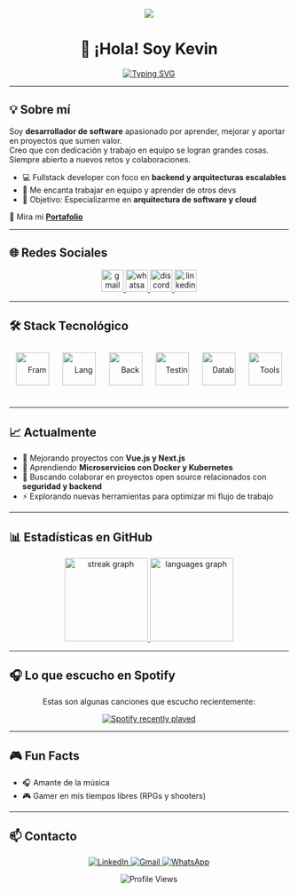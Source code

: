 <p align="center">
  <img src="https://capsule-render.vercel.app/api?type=waving&color=gradient&height=150&section=header&text=Kevin%20Villegas&fontSize=40&fontColor=fff" /> 
</p>
 
<h1 align="center">👋 ¡Hola! Soy Kevin</h1>  

<p align="center">
  <a href="https://git.io/typing-svg">
    <img src="https://readme-typing-svg.herokuapp.com?font=Fira+Code&size=22&duration=4000&pause=1000&color=36BCF7&center=true&vCenter=true&width=500&lines=Fullstack+Developer;Ingeniero+Sistemas;Siempre+aprendiendo+y+mejorando" alt="Typing SVG" />
  </a>
</p>

---

## 💡 Sobre mí
Soy **desarrollador de software** apasionado por aprender, mejorar y aportar en proyectos que sumen valor.  
Creo que con dedicación y trabajo en equipo se logran grandes cosas.  
Siempre abierto a nuevos retos y colaboraciones.

- 💻 Fullstack developer con foco en **backend y arquitecturas escalables**  
- 🤝 Me encanta trabajar en equipo y aprender de otros devs  
- 🎯 Objetivo: Especializarme en **arquitectura de software y cloud**

🔗 Mira mi [**Portafolio**](https://portafolio-kappa-ten-13.vercel.app/)

---

## 🌐 Redes Sociales

<div align="center">   
  <a href="mailto:kevinvilleperez@gmail.com" target="_blank">
    <img src="https://img.shields.io/static/v1?message=Gmail&logo=gmail&color=D14836&style=for-the-badge" height="40" alt="gmail logo" />
  </a>
  <a href="https://wa.me/573173552802" target="_blank">
    <img src="https://img.shields.io/static/v1?message=Whatsapp&logo=whatsapp&color=25D366&style=for-the-badge" height="40" alt="whatsapp logo" />
  </a>
  <a href="https://discord.com/users/385181387491246080" target="_blank">
    <img src="https://img.shields.io/static/v1?message=Discord&logo=discord&color=7289DA&style=for-the-badge" height="40" alt="discord logo" />
  </a>
  <a href="https://www.linkedin.com/in/kevin-villegas-666bb61ab/" target="_blank">
    <img src="https://img.shields.io/static/v1?message=LinkedIn&logo=linkedin&color=0077B5&style=for-the-badge" height="40" alt="linkedin logo" />
  </a>
</div>

---

## 🛠️ Stack Tecnológico

<div align="center" style="line-height: 60px;">
  <img src="https://skillicons.dev/icons?i=vue,nextjs,react,angular" height="60" style="margin:10px;" alt="Framework icons" />
  <img src="https://skillicons.dev/icons?i=typescript,cs,go" height="60" style="margin:10px;" alt="Languages icons" />
  <img src="https://skillicons.dev/icons?i=nodejs,nestjs,graphql" height="60" style="margin:10px;" alt="Backend icons" />
  <img src="https://skillicons.dev/icons?i=jest" height="60" style="margin:10px;" alt="Testing icons" />
  <img src="https://skillicons.dev/icons?i=mysql,mongodb,postgresql" height="60" style="margin:10px;" alt="Database icons" />
  <img src="https://skillicons.dev/icons?i=docker,git" height="60" style="margin:10px;" alt="Tools icons" />
</div>

---

## 📈 Actualmente
- 🔭 Mejorando proyectos con **Vue.js y Next.js**  
- 🌱 Aprendiendo **Microservicios con Docker y Kubernetes**  
- 👯 Buscando colaborar en proyectos open source relacionados con **seguridad y backend**  
- ⚡ Explorando nuevas herramientas para optimizar mi flujo de trabajo  

---

## 📊 Estadísticas en GitHub

<p align="center">
  <a href="https://github.com/DaR3kDev">
    <img src="https://streak-stats.demolab.com?user=DaR3kDev&locale=es&mode=daily&theme=radical&hide_border=false&border_radius=5&order=3" height="150" alt="streak graph" />
    <img src="https://github-readme-stats.vercel.app/api/top-langs?username=DaR3kDev&locale=es&hide_title=false&layout=compact&card_width=320&langs_count=5&theme=radical&hide_border=false&order=2" height="150" alt="languages graph" />
  </a>
</p>

---

## 🎧 Lo que escucho en Spotify

<p align="center">Estas son algunas canciones que escucho recientemente:</p>

<div align="center">
  <a href="https://open.spotify.com/user/31fdhtjpzjti53qgx5lx7ftxbbpu">
    <img src="https://spotify-recently-played-readme.vercel.app/api?user=31fdhtjpzjti53qgx5lx7ftxbbpu&count=5&unique=false" alt="Spotify recently played" />
  </a>
</div>

---

## 🎮 Fun Facts
- 🎧 Amante de la música  
- 🎮 Gamer en mis tiempos libres (RPGs y shooters)  

---

## 📫 Contacto

<p align="center">
  <a href="https://www.linkedin.com/in/kevin-villegas-666bb61ab/" target="_blank">
    <img src="https://img.shields.io/badge/LinkedIn-0077B5?style=for-the-badge&logo=linkedin&logoColor=white" alt="LinkedIn" />
  </a>
  <a href="mailto:kevinvilleperez@gmail.com" target="_blank">
    <img src="https://img.shields.io/badge/Gmail-D14836?style=for-the-badge&logo=gmail&logoColor=white" alt="Gmail" />
  </a>
  <a href="https://wa.me/573173552802" target="_blank">
    <img src="https://img.shields.io/badge/WhatsApp-25D366?style=for-the-badge&logo=whatsapp&logoColor=white" alt="WhatsApp" />
  </a>
</p>

<p align="center">
  <img src="https://komarev.com/ghpvc/?username=DaR3kDev&label=Profile+Views&color=000000&style=for-the-badge&labelColor=000000&textColor=ff0000" alt="Profile Views"/>
</p>
